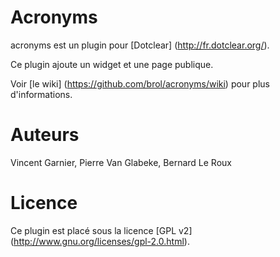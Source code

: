 Acronyms
========

acronyms est un plugin pour [Dotclear] (http://fr.dotclear.org/).

Ce plugin ajoute un widget et une page publique.

Voir [le wiki] (https://github.com/brol/acronyms/wiki) pour plus d'informations.

Auteurs
=======
Vincent Garnier, Pierre Van Glabeke, Bernard Le Roux

Licence
=======
Ce plugin est placé sous la licence [GPL v2] (http://www.gnu.org/licenses/gpl-2.0.html).
